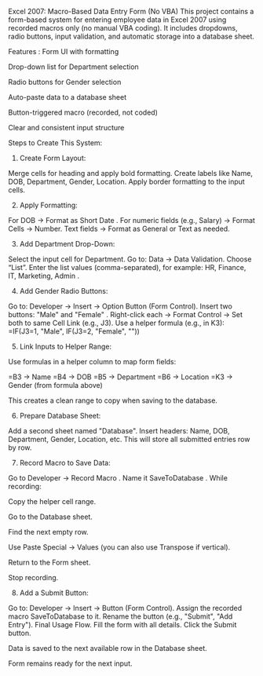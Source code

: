 Excel 2007: Macro-Based Data Entry Form (No VBA)
This project contains a form-based system for entering employee data in Excel 2007 using recorded macros only (no manual VBA coding). 
It includes dropdowns, radio buttons, input validation, and automatic storage into a database sheet.

Features : 
Form UI with formatting

Drop-down list for Department selection

Radio buttons for Gender selection

Auto-paste data to a database sheet

Button-triggered macro (recorded, not coded)

Clear and consistent input structure

Steps to Create This System: 

1. Create Form Layout:
   
Merge cells for heading and apply bold formatting.
Create labels like Name, DOB, Department, Gender, Location.
Apply border formatting to the input cells.

2. Apply Formatting:
   
For DOB → Format as Short Date .
For numeric fields (e.g., Salary) → Format Cells → Number.
Text fields → Format as General or Text as needed.

3. Add Department Drop-Down:
   
Select the input cell for Department.
Go to: Data → Data Validation.
Choose “List”.
Enter the list values (comma-separated), for example:
HR, Finance, IT, Marketing, Admin .

4. Add Gender Radio Buttons:
   
Go to: Developer → Insert → Option Button (Form Control).
Insert two buttons: "Male" and "Female" .
Right-click each → Format Control → Set both to same Cell Link (e.g., J3).
Use a helper formula (e.g., in K3):
=IF(J3=1, "Male", IF(J3=2, "Female", "")) 

5. Link Inputs to Helper Range:
   
Use formulas in a helper column to map form fields:

=B3      → Name
=B4      → DOB
=B5      → Department
=B6      → Location
=K3      → Gender (from formula above)

This creates a clean range to copy when saving to the database.

6. Prepare Database Sheet:
   
Add a second sheet named "Database".
Insert headers: Name, DOB, Department, Gender, Location, etc.
This will store all submitted entries row by row.

7. Record Macro to Save Data:
   
Go to Developer → Record Macro .
Name it SaveToDatabase .
While recording:

Copy the helper cell range.

Go to the Database sheet.

Find the next empty row.

Use Paste Special → Values (you can also use Transpose if vertical).

Return to the Form sheet.

Stop recording.

8. Add a Submit Button:
   
Go to: Developer → Insert → Button (Form Control).
Assign the recorded macro SaveToDatabase to it.
Rename the button (e.g., "Submit", "Add Entry").
Final Usage Flow.
Fill the form with all details.
Click the Submit button.

Data is saved to the next available row in the Database sheet.

Form remains ready for the next input.

